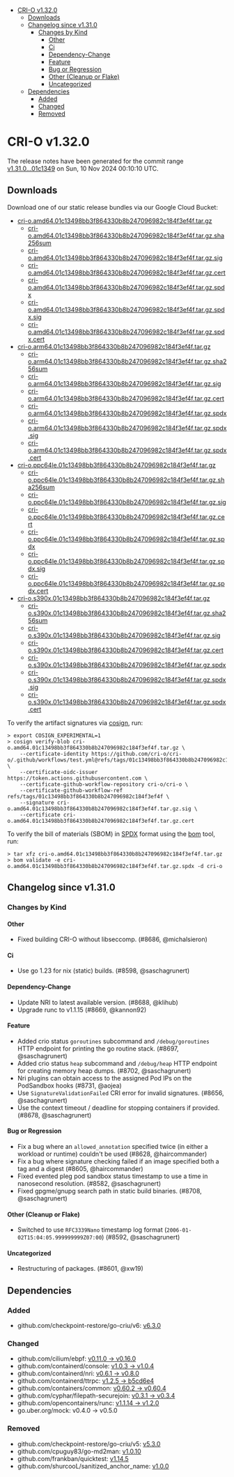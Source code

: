 - [CRI-O v1.32.0](#cri-o-v1320)
  - [Downloads](#downloads)
  - [Changelog since v1.31.0](#changelog-since-v1310)
    - [Changes by Kind](#changes-by-kind)
      - [Other](#other)
      - [Ci](#ci)
      - [Dependency-Change](#dependency-change)
      - [Feature](#feature)
      - [Bug or Regression](#bug-or-regression)
      - [Other (Cleanup or Flake)](#other-cleanup-or-flake)
      - [Uncategorized](#uncategorized)
  - [Dependencies](#dependencies)
    - [Added](#added)
    - [Changed](#changed)
    - [Removed](#removed)

# CRI-O v1.32.0

The release notes have been generated for the commit range
[v1.31.0...01c1349](https://github.com/cri-o/cri-o/compare/v1.31.0...v1.32.0) on Sun, 10 Nov 2024 00:10:10 UTC.

## Downloads

Download one of our static release bundles via our Google Cloud Bucket:

- [cri-o.amd64.01c13498bb3f864330b8b247096982c184f3ef4f.tar.gz](https://storage.googleapis.com/cri-o/artifacts/cri-o.amd64.01c13498bb3f864330b8b247096982c184f3ef4f.tar.gz)
  - [cri-o.amd64.01c13498bb3f864330b8b247096982c184f3ef4f.tar.gz.sha256sum](https://storage.googleapis.com/cri-o/artifacts/cri-o.amd64.01c13498bb3f864330b8b247096982c184f3ef4f.tar.gz.sha256sum)
  - [cri-o.amd64.01c13498bb3f864330b8b247096982c184f3ef4f.tar.gz.sig](https://storage.googleapis.com/cri-o/artifacts/cri-o.amd64.01c13498bb3f864330b8b247096982c184f3ef4f.tar.gz.sig)
  - [cri-o.amd64.01c13498bb3f864330b8b247096982c184f3ef4f.tar.gz.cert](https://storage.googleapis.com/cri-o/artifacts/cri-o.amd64.01c13498bb3f864330b8b247096982c184f3ef4f.tar.gz.cert)
  - [cri-o.amd64.01c13498bb3f864330b8b247096982c184f3ef4f.tar.gz.spdx](https://storage.googleapis.com/cri-o/artifacts/cri-o.amd64.01c13498bb3f864330b8b247096982c184f3ef4f.tar.gz.spdx)
  - [cri-o.amd64.01c13498bb3f864330b8b247096982c184f3ef4f.tar.gz.spdx.sig](https://storage.googleapis.com/cri-o/artifacts/cri-o.amd64.01c13498bb3f864330b8b247096982c184f3ef4f.tar.gz.spdx.sig)
  - [cri-o.amd64.01c13498bb3f864330b8b247096982c184f3ef4f.tar.gz.spdx.cert](https://storage.googleapis.com/cri-o/artifacts/cri-o.amd64.01c13498bb3f864330b8b247096982c184f3ef4f.tar.gz.spdx.cert)
- [cri-o.arm64.01c13498bb3f864330b8b247096982c184f3ef4f.tar.gz](https://storage.googleapis.com/cri-o/artifacts/cri-o.arm64.01c13498bb3f864330b8b247096982c184f3ef4f.tar.gz)
  - [cri-o.arm64.01c13498bb3f864330b8b247096982c184f3ef4f.tar.gz.sha256sum](https://storage.googleapis.com/cri-o/artifacts/cri-o.arm64.01c13498bb3f864330b8b247096982c184f3ef4f.tar.gz.sha256sum)
  - [cri-o.arm64.01c13498bb3f864330b8b247096982c184f3ef4f.tar.gz.sig](https://storage.googleapis.com/cri-o/artifacts/cri-o.arm64.01c13498bb3f864330b8b247096982c184f3ef4f.tar.gz.sig)
  - [cri-o.arm64.01c13498bb3f864330b8b247096982c184f3ef4f.tar.gz.cert](https://storage.googleapis.com/cri-o/artifacts/cri-o.arm64.01c13498bb3f864330b8b247096982c184f3ef4f.tar.gz.cert)
  - [cri-o.arm64.01c13498bb3f864330b8b247096982c184f3ef4f.tar.gz.spdx](https://storage.googleapis.com/cri-o/artifacts/cri-o.arm64.01c13498bb3f864330b8b247096982c184f3ef4f.tar.gz.spdx)
  - [cri-o.arm64.01c13498bb3f864330b8b247096982c184f3ef4f.tar.gz.spdx.sig](https://storage.googleapis.com/cri-o/artifacts/cri-o.arm64.01c13498bb3f864330b8b247096982c184f3ef4f.tar.gz.spdx.sig)
  - [cri-o.arm64.01c13498bb3f864330b8b247096982c184f3ef4f.tar.gz.spdx.cert](https://storage.googleapis.com/cri-o/artifacts/cri-o.arm64.01c13498bb3f864330b8b247096982c184f3ef4f.tar.gz.spdx.cert)
- [cri-o.ppc64le.01c13498bb3f864330b8b247096982c184f3ef4f.tar.gz](https://storage.googleapis.com/cri-o/artifacts/cri-o.ppc64le.01c13498bb3f864330b8b247096982c184f3ef4f.tar.gz)
  - [cri-o.ppc64le.01c13498bb3f864330b8b247096982c184f3ef4f.tar.gz.sha256sum](https://storage.googleapis.com/cri-o/artifacts/cri-o.ppc64le.01c13498bb3f864330b8b247096982c184f3ef4f.tar.gz.sha256sum)
  - [cri-o.ppc64le.01c13498bb3f864330b8b247096982c184f3ef4f.tar.gz.sig](https://storage.googleapis.com/cri-o/artifacts/cri-o.ppc64le.01c13498bb3f864330b8b247096982c184f3ef4f.tar.gz.sig)
  - [cri-o.ppc64le.01c13498bb3f864330b8b247096982c184f3ef4f.tar.gz.cert](https://storage.googleapis.com/cri-o/artifacts/cri-o.ppc64le.01c13498bb3f864330b8b247096982c184f3ef4f.tar.gz.cert)
  - [cri-o.ppc64le.01c13498bb3f864330b8b247096982c184f3ef4f.tar.gz.spdx](https://storage.googleapis.com/cri-o/artifacts/cri-o.ppc64le.01c13498bb3f864330b8b247096982c184f3ef4f.tar.gz.spdx)
  - [cri-o.ppc64le.01c13498bb3f864330b8b247096982c184f3ef4f.tar.gz.spdx.sig](https://storage.googleapis.com/cri-o/artifacts/cri-o.ppc64le.01c13498bb3f864330b8b247096982c184f3ef4f.tar.gz.spdx.sig)
  - [cri-o.ppc64le.01c13498bb3f864330b8b247096982c184f3ef4f.tar.gz.spdx.cert](https://storage.googleapis.com/cri-o/artifacts/cri-o.ppc64le.01c13498bb3f864330b8b247096982c184f3ef4f.tar.gz.spdx.cert)
- [cri-o.s390x.01c13498bb3f864330b8b247096982c184f3ef4f.tar.gz](https://storage.googleapis.com/cri-o/artifacts/cri-o.s390x.01c13498bb3f864330b8b247096982c184f3ef4f.tar.gz)
  - [cri-o.s390x.01c13498bb3f864330b8b247096982c184f3ef4f.tar.gz.sha256sum](https://storage.googleapis.com/cri-o/artifacts/cri-o.s390x.01c13498bb3f864330b8b247096982c184f3ef4f.tar.gz.sha256sum)
  - [cri-o.s390x.01c13498bb3f864330b8b247096982c184f3ef4f.tar.gz.sig](https://storage.googleapis.com/cri-o/artifacts/cri-o.s390x.01c13498bb3f864330b8b247096982c184f3ef4f.tar.gz.sig)
  - [cri-o.s390x.01c13498bb3f864330b8b247096982c184f3ef4f.tar.gz.cert](https://storage.googleapis.com/cri-o/artifacts/cri-o.s390x.01c13498bb3f864330b8b247096982c184f3ef4f.tar.gz.cert)
  - [cri-o.s390x.01c13498bb3f864330b8b247096982c184f3ef4f.tar.gz.spdx](https://storage.googleapis.com/cri-o/artifacts/cri-o.s390x.01c13498bb3f864330b8b247096982c184f3ef4f.tar.gz.spdx)
  - [cri-o.s390x.01c13498bb3f864330b8b247096982c184f3ef4f.tar.gz.spdx.sig](https://storage.googleapis.com/cri-o/artifacts/cri-o.s390x.01c13498bb3f864330b8b247096982c184f3ef4f.tar.gz.spdx.sig)
  - [cri-o.s390x.01c13498bb3f864330b8b247096982c184f3ef4f.tar.gz.spdx.cert](https://storage.googleapis.com/cri-o/artifacts/cri-o.s390x.01c13498bb3f864330b8b247096982c184f3ef4f.tar.gz.spdx.cert)

To verify the artifact signatures via [cosign](https://github.com/sigstore/cosign), run:

```console
> export COSIGN_EXPERIMENTAL=1
> cosign verify-blob cri-o.amd64.01c13498bb3f864330b8b247096982c184f3ef4f.tar.gz \
    --certificate-identity https://github.com/cri-o/cri-o/.github/workflows/test.yml@refs/tags/01c13498bb3f864330b8b247096982c184f3ef4f \
    --certificate-oidc-issuer https://token.actions.githubusercontent.com \
    --certificate-github-workflow-repository cri-o/cri-o \
    --certificate-github-workflow-ref refs/tags/01c13498bb3f864330b8b247096982c184f3ef4f \
    --signature cri-o.amd64.01c13498bb3f864330b8b247096982c184f3ef4f.tar.gz.sig \
    --certificate cri-o.amd64.01c13498bb3f864330b8b247096982c184f3ef4f.tar.gz.cert
```

To verify the bill of materials (SBOM) in [SPDX](https://spdx.org) format using the [bom](https://sigs.k8s.io/bom) tool, run:

```console
> tar xfz cri-o.amd64.01c13498bb3f864330b8b247096982c184f3ef4f.tar.gz
> bom validate -e cri-o.amd64.01c13498bb3f864330b8b247096982c184f3ef4f.tar.gz.spdx -d cri-o
```

## Changelog since v1.31.0

### Changes by Kind

#### Other
 - Fixed building CRI-O without libseccomp. (#8686, @michalsieron)

#### Ci
 - Use go 1.23 for nix (static) builds. (#8598, @saschagrunert)

#### Dependency-Change
 - Update NRI to latest available version. (#8688, @klihub)
 - Upgrade runc to v1.1.15 (#8669, @kannon92)

#### Feature
 - Added crio status `goroutines` subcommand and `/debug/goroutines` HTTP endpoint for printing the go routine stack. (#8697, @saschagrunert)
 - Added crio status `heap` subcommand and `/debug/heap` HTTP endpoint for creating memory heap dumps. (#8702, @saschagrunert)
 - Nri plugins can obtain access to the assigned Pod IPs on the PodSandbox hooks (#8731, @aojea)
 - Use `SignatureValidationFailed` CRI error for invalid signatures. (#8656, @saschagrunert)
 - Use the context timeout / deadline for stopping containers if provided. (#8678, @saschagrunert)

#### Bug or Regression
 - Fix a bug where an `allowed_annotation` specified twice (in either a workload or runtime) couldn't be used (#8628, @haircommander)
 - Fix a bug where signature checking failed if an image specified both a tag and a digest (#8605, @haircommander)
 - Fixed evented pleg pod sandbox status timestamp to use a time in nanosecond resolution. (#8582, @saschagrunert)
 - Fixed gpgme/gnupg search path in static build binaries. (#8708, @saschagrunert)

#### Other (Cleanup or Flake)
 - Switched to use `RFC3339Nano` timestamp log format (`2006-01-02T15:04:05.999999999Z07:00`) (#8592, @saschagrunert)

#### Uncategorized
 - Restructuring of packages. (#8601, @xw19)

## Dependencies

### Added
- github.com/checkpoint-restore/go-criu/v6: [v6.3.0](https://github.com/checkpoint-restore/go-criu/tree/v6.3.0)

### Changed
- github.com/cilium/ebpf: [v0.11.0 → v0.16.0](https://github.com/cilium/ebpf/compare/v0.11.0...v0.16.0)
- github.com/containerd/console: [v1.0.3 → v1.0.4](https://github.com/containerd/console/compare/v1.0.3...v1.0.4)
- github.com/containerd/nri: [v0.6.1 → v0.8.0](https://github.com/containerd/nri/compare/v0.6.1...v0.8.0)
- github.com/containerd/ttrpc: [v1.2.5 → b5cd6e4](https://github.com/containerd/ttrpc/compare/v1.2.5...b5cd6e4)
- github.com/containers/common: [v0.60.2 → v0.60.4](https://github.com/containers/common/compare/v0.60.2...v0.60.4)
- github.com/cyphar/filepath-securejoin: [v0.3.1 → v0.3.4](https://github.com/cyphar/filepath-securejoin/compare/v0.3.1...v0.3.4)
- github.com/opencontainers/runc: [v1.1.14 → v1.2.0](https://github.com/opencontainers/runc/compare/v1.1.14...v1.2.0)
- go.uber.org/mock: v0.4.0 → v0.5.0

### Removed
- github.com/checkpoint-restore/go-criu/v5: [v5.3.0](https://github.com/checkpoint-restore/go-criu/tree/v5.3.0)
- github.com/cpuguy83/go-md2man: [v1.0.10](https://github.com/cpuguy83/go-md2man/tree/v1.0.10)
- github.com/frankban/quicktest: [v1.14.5](https://github.com/frankban/quicktest/tree/v1.14.5)
- github.com/shurcooL/sanitized_anchor_name: [v1.0.0](https://github.com/shurcooL/sanitized_anchor_name/tree/v1.0.0)

